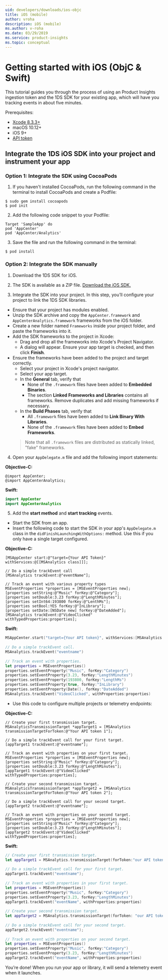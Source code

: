 ```yaml
---
uid: developers/downloads/ios-objc
title: iOS (mobile)
author: vroha
description: iOS (mobile)
ms.author: v-roha
ms.date: 03/29/2019
ms.service: product-insights
ms.topic: conceptual
---
```


# Getting started with iOS (ObjC & Swift) 
 
This tutorial guides you through the process of using an Product Insights ingestion token and the 1DS SDK for your existing app, which will have you tracking events in about five minutes. 
 
Prerequisites:
- [Xcode 8.3.3+](https://developer.apple.com/xcode/downloads/) 
- macOS 10.12+ 
- iOS 9+ 
- [API token](xref:developers/downloads/api-token)

## Integrate the 1DS iOS SDK into your project and instrument your app

### Option 1: Integrate the SDK using CocoaPods

1. If you haven't installed CocoaPods, run the following command in the terminal to install CocoaPods and create a Podfile:

```Terminal
$ sudo gem install cocoapods 
$ pod init 
```

2. Add the following code snippet to your Podfile:

```Podfile
Target 'SampleApp' do 
pod 'AppCenter' 
pod 'AppCenter/Analytics' 
```

3. Save the file and run the following command in the terminal:

```Terminal
$ pod install
```
 
### Option 2: Integrate the SDK manually

1. Download the 1DS SDK for iOS. 

2. The SDK is available as a ZIP file. [Download the iOS SDK.](https://github.com/Microsoft/AppCenter-SDK-Apple/releases/latest) 

3. Integrate the SDK into your project. In this step, you’ll configure your project to link the 1DS SDK libraries. 
- Ensure that your project has modules enabled. 
- Unzip the SDK archive and copy the `AppCenter.framework` and `AppCenterAnalytics.framework` frameworks from the iOS folder. 
- Create a new folder named `Frameworks` inside your project folder, and paste the frameworks into it.
- Add the SDK frameworks to the project in Xcode: 
    * Drag and drop all the frameworks into Xcode's Project Navigator. 
    * A dialog will appear. Ensure your app target is checked, and then click **Finish**. 
- Ensure the frameworks have been added to the project and target correctly. 
    * Select your project in Xcode's project navigator. 
    * Select your app target. 
    * In the **General** tab, verify that 
        - None of the `.framework` files have been added to **Embedded Binaries**. 
        - The section **Linked Frameworks and Libraries** contains all frameworks. Remove duplicates and add missing frameworks if necessary.
    * In the **Build Phases** tab, verify that 
        - All `.framework` files have been added to **Link Binary With Libraries**. 
        - None of the `.framework` files have been added to **Embed Frameworks**. 
    > Note that all `.framework` files are distributed as statically linked, "fake" frameworks.

4. Open your `AppDelegate.m` file and add the following import statements:

**Objective-C:**

```obj-c
@import AppCenter; 
@import AppCenterAnalytics;
```

**Swift:**
```swift
import AppCenter 
import AppCenterAnalytics 
```

5. Add the **start method** and **start tracking** events. 
 - Start the SDK from an app. 
 - Insert the following code to start the SDK in your app's `AppDelegate.m` class in the `didFinishLaunchingWithOptions:` method. Use this if you only have a single target configured.

**Objective-C:**

```obj-c
[MSAppCenter start:@"target={Your API Token}" withServices:@[[MSAnalytics class]]]; 

// Do a simple trackEvent call 
[MSAnalytics trackEvent:@"eventName"]; 
 
// Track an event with various property types 
MSEventProperties *properties = [MSEventProperties new]; 
[properties setString:@"Music" forKey:@"Category"]; 
[properties setDouble:3.23 forKey:@"LengthMinutes"]; 
[properties setInt64:193800 forKey:@"LenthMs"]; 
[properties setBool:YES forKey:@"InLibrary"]; 
[properties setDate:[NSDate new] forKey:@"DateAdded"]; 
[MSAnalytics trackEvent:@"VideoClicked" withTypedProperties:properties]; 
```

**Swift:**
```swift   
MSAppCenter.start("target={Your API token}", withServices:[MSAnalytics.self]) 
 
// Do a simple trackEvent call. 
MSAnalytics.trackEvent("eventname") 
 
// Track an event with properties. 
let properties = MSEventProperties() 
properties.setEventProperty("Music", forKey:"Category") 
properties.setEventProperty(3.23, forKey:"LengthMinutes") 
properties.setEventProperty(193800, forKey:"LengthMs") 
properties.setEventProperty(true, forKey:"InLibrary") 
properties.setEventProperty(Date(), forKey:"DateAdded") 
MSAnalytics.trackEvent("VideoClicked", withProperties:properties) 
```
 
 - Use this code to configure multiple projects or telemetry endpoints:

**Objective-C:**

```obj-c
// Create your first transmission target. 
MSAnalyticsTransmissionTarget *appTarget1 = [MSAnalytics transmissionTargetForToken:@"Your API token 1"]; 
 
// Do a simple trackEvent call for your first target. 
[appTarget1 trackEvent:@"eventname"]; 
 
// Track an event with properties on your first target. 
MSEventProperties *properties = [MSEventProperties new]; 
[properties setString:@"Music" forKey:@"Category"]; 
[properties setDouble:3.23 forKey:@"LengthMinutes"]; 
[appTarget1 trackEvent:@"VideoClicked" withTypedProperties:properties]; 
 
// Create your second transmission target. 
MSAnalyticsTransmissionTarget *appTarget2 = [MSAnalytics transmissionTargetForToken:@"Your API token 2"]; 
 
// Do a simple trackEvent call for your second target. 
[appTarget2 trackEvent:@"eventname"]; 
 
// Track an event with properties on your second target. 
MSEventProperties *properties = [MSEventProperties new]; 
[properties setString:@"Music" forKey:@"Category"]; 
[properties setDouble:3.23 forKey:@"LengthMinutes"]; 
[appTarget2 trackEvent:@"VideoClicked" withTypedProperties:properties]; 
```

**Swift:**

```swift
// Create your first transmission target. 
let appTarget1 = MSAnalytics.transmissionTarget(forToken:"our API token 1") 
 
// Do a simple trackEvent call for your first target. 
appTarget1.trackEvent("eventname"); 
 
// Track an event with properties in your first target. 
let properties = MSEventProperties() 
properties.setEventProperty("Music", forKey:"Category") 
properties.setEventProperty(3.23, forKey:"LengthMinutes") 
appTarget1.trackEvent("eventName", withProperties:properties) 
 
// Create your second transmission target. 
let appTarget2 = MSAnalytics.transmissionTarget(forToken: "our API token 2") 
 
// Do a simple trackEvent call for your second target. 
appTarget2.trackEvent("eventname"); 
 
// Track an event with properties on your second target. 
let properties = MSEventProperties() 
properties.setEventProperty("Music", forKey:"Category") 
properties.setEventProperty(3.23, forKey:"LengthMinutes") 
appTarget2.trackEvent("eventName", withProperties:properties) 
```
 
You’re done! When you run your app or library, it will send a telemetry event when it launches. 
